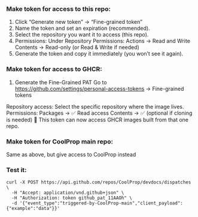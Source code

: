 ### Make token for access to this repo:

1. Click “Generate new token” → “Fine-grained token”
2. Name the token and set an expiration (recommended).
2. Select the repository you want it to access (this repo).
3. Permissions:
  Under Repository Permissions:
    Actions → Read and Write
    Contents → Read-only (or Read & Write if needed)
4. Generate the token and copy it immediately (you won’t see it again).

### Make token for access to GHCR:

1. Generate the Fine-Grained PAT
Go to https://github.com/settings/personal-access-tokens → Fine-grained tokens

Repository access: Select the specific repository where the image lives.
Permissions:
Packages → ✅ Read access
Contents → ✅ (optional if cloning is needed)
🔐 This token can now access GHCR images built from that one repo.

### Make token for CoolProp main repo:

Same as above, but give access to CoolProp instead

### Test it:
```
curl -X POST https://api.github.com/repos/CoolProp/devdocs/dispatches \
  -H "Accept: application/vnd.github+json" \
  -H "Authorization: token github_pat_11AAOh" \
  -d '{"event_type":"triggered-by-CoolProp-main","client_payload":{"example":"data"}}'
```